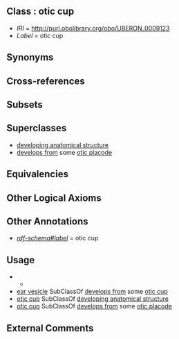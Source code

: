 
## Class : otic cup

 * *IRI* = http://purl.obolibrary.org/obo/UBERON_0009123
 * *Label* = otic cup

## Synonyms


## Cross-references


## Subsets


## Superclasses

 * [developing anatomical structure](../../UBERON/23/UBERON_0005423.md)
 * [develops from](../../RO/02/RO_0002202.md) some [otic placode](../../UBERON/69/UBERON_0003069.md)

## Equivalencies


## Other Logical Axioms


## Other Annotations

 * *[rdf-schema#label](../../el/rdf-schema#label.md)* = otic cup

## Usage

 * -
 * [ear vesicle](../../UBERON/51/UBERON_0003051.md) SubClassOf [develops from](../../RO/02/RO_0002202.md) some [otic cup](../../UBERON/23/UBERON_0009123.md)
 * [otic cup](../../UBERON/23/UBERON_0009123.md) SubClassOf [developing anatomical structure](../../UBERON/23/UBERON_0005423.md)
 * [otic cup](../../UBERON/23/UBERON_0009123.md) SubClassOf [develops from](../../RO/02/RO_0002202.md) some [otic placode](../../UBERON/69/UBERON_0003069.md)

## External Comments

